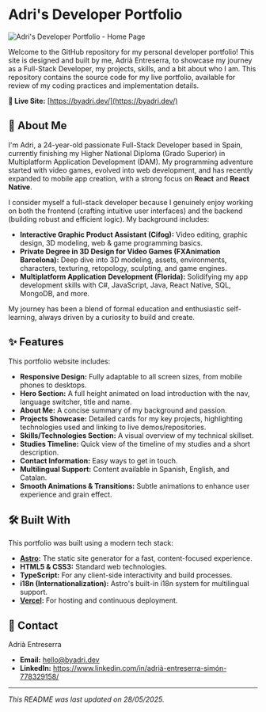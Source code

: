 # Adri's Developer Portfolio

![Adri's Developer Portfolio - Home Page](https://i.imgur.com/zmYzWiQ.png)

Welcome to the GitHub repository for my personal developer portfolio! This site is designed and built by me, Adrià Entreserra, to showcase my journey as a Full-Stack Developer, my projects, skills, and a bit about who I am. This repository contains the source code for my live portfolio, available for review of my coding practices and implementation details.

**🚀 Live Site:** [https://byadri.dev/](https://byadri.dev/)

## 👋 About Me

I'm Adri, a 24-year-old passionate Full-Stack Developer based in Spain, currently finishing my Higher National Diploma (Grado Superior) in Multiplatform Application Development (DAM). My programming adventure started with video games, evolved into web development, and has recently expanded to mobile app creation, with a strong focus on **React** and **React Native**.

I consider myself a full-stack developer because I genuinely enjoy working on both the frontend (crafting intuitive user interfaces) and the backend (building robust and efficient logic). My background includes:
*   **Interactive Graphic Product Assistant (Cifog):** Video editing, graphic design, 3D modeling, web & game programming basics.
*   **Private Degree in 3D Design for Video Games (FXAnimation Barcelona):** Deep dive into 3D modeling, assets, environments, characters, texturing, retopology, sculpting, and game engines.
*   **Multiplatform Application Development (Florida):** Solidifying my app development skills with C#, JavaScript, Java, React Native, SQL, MongoDB, and more.

My journey has been a blend of formal education and enthusiastic self-learning, always driven by a curiosity to build and create.

## ✨ Features

This portfolio website includes:

*   **Responsive Design:** Fully adaptable to all screen sizes, from mobile phones to desktops.
*   **Hero Section:** A full height animated on load introduction with the nav, language switcher, title and name.
*   **About Me:** A concise summary of my background and passion.
*   **Projects Showcase:** Detailed cards for my key projects, highlighting technologies used and linking to live demos/repositories.
*   **Skills/Technologies Section:** A visual overview of my technical skillset.
*   **Studies Timeline:** Quick view of the timeline of my studies and a short description.
*   **Contact Information:** Easy ways to get in touch.
*   **Multilingual Support:** Content available in Spanish, English, and Catalan.
*   **Smooth Animations & Transitions:** Subtle animations to enhance user experience and grain effect.

## 🛠️ Built With

This portfolio was built using a modern tech stack:

*   **[Astro](https://astro.build/):** The static site generator for a fast, content-focused experience.
*   **HTML5 & CSS3:** Standard web technologies.
*   **TypeScript:** For any client-side interactivity and build processes.
*   **i18n (Internationalization):** Astro's built-in i18n system for multilingual support.
*   **[Vercel](https://vercel.com/):** For hosting and continuous deployment.

## 📩 Contact

Adrià Entreserra
*   **Email:** [hello@byadri.dev](mailto:hello@byadri.dev)
*   **LinkedIn:** https://www.linkedin.com/in/adrià-entreserra-simón-778329158/

---
*This README was last updated on 28/05/2025.*